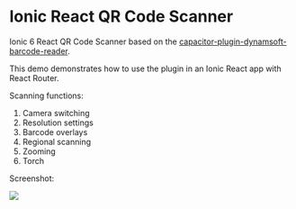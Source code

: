 
# Ionic React QR Code Scanner

Ionic 6 React QR Code Scanner based on the [capacitor-plugin-dynamsoft-barcode-reader](https://github.com/xulihang/capacitor-plugin-dynamsoft-barcode-reader).

This demo demonstrates how to use the plugin in an Ionic React app with React Router.

Scanning functions:

1. Camera switching
2. Resolution settings
3. Barcode overlays
4. Regional scanning
5. Zooming
6. Torch

Screenshot:

![](https://github.com/xulihang/Ionic-React-QR-Code-Scanner/releases/download/v1.0.1/ionic.jpg)


